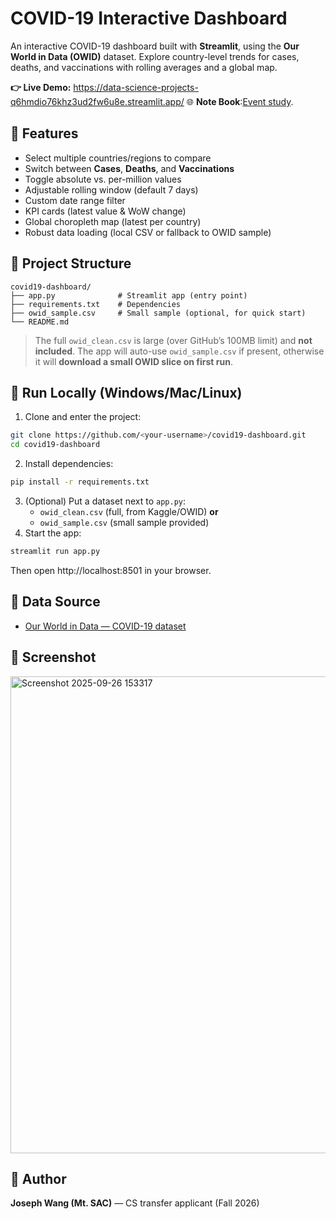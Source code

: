 # COVID-19 Interactive Dashboard
An interactive COVID-19 dashboard built with **Streamlit**, using the **Our World in Data (OWID)** dataset. Explore country-level trends for cases, deaths, and vaccinations with rolling averages and a global map.

**👉 Live Demo:** https://data-science-projects-q6hmdio76khz3ud2fw6u8e.streamlit.app/
🌐 **Note Book**:[Event study](/data-science-projects-starter/data-science-projects/esg-stock-event-study/event_study.ipynb).

## 🔹 Features
- Select multiple countries/regions to compare  
- Switch between **Cases**, **Deaths**, and **Vaccinations**  
- Toggle absolute vs. per-million values  
- Adjustable rolling window (default 7 days)  
- Custom date range filter  
- KPI cards (latest value & WoW change)  
- Global choropleth map (latest per country)  
- Robust data loading (local CSV or fallback to OWID sample)  

## 🔹 Project Structure
```
covid19-dashboard/
├── app.py              # Streamlit app (entry point)
├── requirements.txt    # Dependencies
├── owid_sample.csv     # Small sample (optional, for quick start)
└── README.md
```
> The full `owid_clean.csv` is large (over GitHub’s 100MB limit) and **not included**. The app will auto-use `owid_sample.csv` if present, otherwise it will **download a small OWID slice on first run**.

## 🔹 Run Locally (Windows/Mac/Linux)
1. Clone and enter the project:
```bash
git clone https://github.com/<your-username>/covid19-dashboard.git
cd covid19-dashboard
```
2. Install dependencies:
```bash
pip install -r requirements.txt
```
3. (Optional) Put a dataset next to `app.py`:  
   - `owid_clean.csv` (full, from Kaggle/OWID) **or**  
   - `owid_sample.csv` (small sample provided)  
4. Start the app:
```bash
streamlit run app.py
```
Then open http://localhost:8501 in your browser.

## 🔹 Data Source
- [Our World in Data — COVID-19 dataset](https://github.com/owid/covid-19-data)

## 🔹 Screenshot
<img width="1563" height="763" alt="Screenshot 2025-09-26 153317" src="https://github.com/user-attachments/assets/ffbb731d-6c6b-48b1-b1da-4f07d641d888" />

## 🔹 Author
**Joseph Wang (Mt. SAC)** — CS transfer applicant (Fall 2026)
